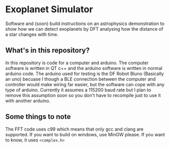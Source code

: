 # Exoplanet Simulator
Software and (soon) build instructions on an astrophysics demonstration to
show how we can detect exoplanets by DFT analysing how the distance of a star changes
with time.

## What's in this repository?
In this repository is code for a computer and arduino. The computer software is written
in QT c++ and the arduino software is written in normal arduino code. The arduino used
for testing is the DF Robot Bluno (Basically an uno) becuase I though a BLE connection
between the computer and controller would make wiring far easier, but the software can
cope with any type of arduino. Currently it assumes a 115200 baud rate but I plan to
remove this assumption soon so you don't have to recompile just to use it with another
arduino.

## Some things to note
The FFT code uses c99 which means that only gcc and clang are supported. If you want to
build on windows, use MinGW please. If you want to know, it uses `<complex.h>`